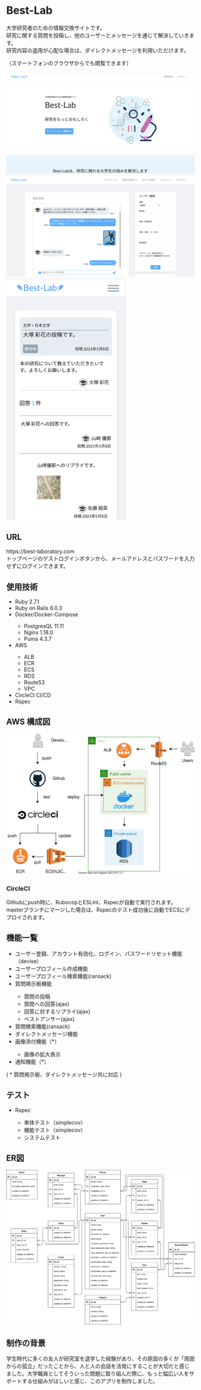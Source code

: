 <h1>Best-Lab</h1>

<p>大学研究者のための情報交換サイトです。</br>
研究に関する質問を投稿し、他のユーザーとメッセージを通じて解決していきます。</br>
研究内容の盗用が心配な場合は、ダイレクトメッセージを利用いただけます。</p>
<p>（スマートフォンのブラウザからでも閲覧できます）</p>

<img src="readme-fig1.png">
<img src="readme-fig2.png">
<img src="readme-fig3.png" width="320px">

<h2>URL</h2>

<p>https://best-laboratory.com</br>
トップページのゲストログインボタンから、メールアドレスとパスワードを入力せずにログインできます。</p>

<h2>使用技術</h2>

<ul>
  <li>Ruby 2.7.1</li>
  <li>Ruby on Rails 6.0.3</li>
  <li>Docker/Docker-Compose</li>
  <ul>
    <li>PostgresQL 11.11</li>
    <li>Nginx 1.18.0</li>
    <li>Puma 4.3.7</li>
  </ul>
  <li>AWS</li>
  <ul>
    <li>ALB</li>
    <li>ECR</li>
    <li>ECS</li>
    <li>RDS</li>
    <li>Route53</li>
    <li>VPC</li>
  </ul>
  <li>CircleCI CI/CD</li>
  <li>Rspec</li>
</ul>

<h2>AWS 構成図</h2>

<img src="best-lab-figure-AWS.svg">

<h3>CircleCI</h3>

<p>Githubにpush時に、RubocopとESLint、Rspecが自動で実行されます。</br>
masterブランチにマージした場合は、Rspecのテスト成功後に自動でECSにデプロイされます。</p>

<h2>機能一覧</h2>

<ul>
  <li>ユーザー登録、アカウント有効化、ログイン、パスワードリセット機能（devise）</li>
  <li>ユーザープロフィール作成機能</li>
  <li>ユーザープロフィール検索機能(ransack)</li>
  <li>質問掲示板機能</li>
  <ul>
    <li>質問の投稿</li>
    <li>質問への回答(ajax)</li>
    <li>回答に対するリプライ(ajax)</li>
    <li>ベストアンサー(ajax)</li>
  </ul>
  <li>質問検索機能(ransack)</li>
  <li>ダイレクトメッセージ機能</li>
  <li>画像添付機能（*）</li>
  <ul>
    <li>画像の拡大表示</li>
  </ul>
  <li>通知機能（*）</li>
</ul>
<p>( * 質問掲示板、ダイレクトメッセージ共に対応 )</p>

<h2>テスト</h2>

<ul>
  <li>Rspec</li>
  <ul>
    <li>単体テスト（simplecov）</li>
	  <li>機能テスト（simplecov）</li>
    <li>システムテスト</li>
  </ul>
</ul>

<h2>ER図</h2>

<img src="best-lab-figure-ER.svg">

<h2>制作の背景</h2>
<p>学生時代に多くの友人が研究室を退学した経験があり、その原因の多くが「周囲からの孤立」だったことから、人と人の会話を活発にすることが大切だと感じました。大学職員としてそういった問題に取り組んだ際に、もっと幅広い人をサポートする仕組みがほしいと感じ、このアプリを制作しました。</p>
